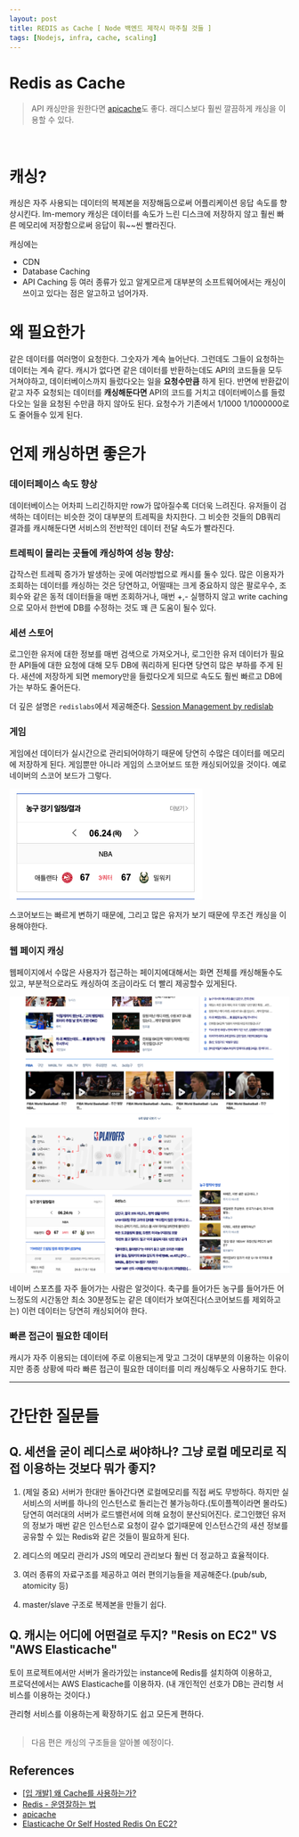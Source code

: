 ```yaml
---
layout: post
title: REDIS as Cache [ Node 백엔드 제작시 마주칠 것들 ]
tags: [Nodejs, infra, cache, scaling]
---
```


# Redis as Cache

> API 캐싱만을 원한다면 [apicache](https://www.npmjs.com/package/apicache)도 좋다. 래디스보다 훨씬 깔끔하게 캐싱을 이용할 수 있다.

<br>

# 캐싱?

캐싱은 자주 사용되는 데이터의 복제본을 저장해둠으로써 어플리케이션 응답 속도를 향상시킨다. Im-memory 캐싱은 데이터를 속도가 느린 디스크에 저장하지 않고 훨씬 빠른 메모리에 저장함으로써 응답이 훠~~씬 빨라진다.

캐싱에는

- CDN
- Database Caching
- API Caching
  등 여러 종류가 있고 알게모르게 대부분의 소프트웨어에서는 캐싱이 쓰이고 있다는 점은 알고하고 넘어가자.

# 왜 필요한가

같은 데이터를 여러명이 요청한다. 그숫자가 계속 늘어난다. 그런데도 그들이 요청하는 데이터는 계속 같다. 캐시가 없다면 같은 데이터를 반환하는데도 API의 코드들을 모두 거쳐야하고, 데이터베이스까지 들렀다오는 일을 **요청수만큼** 하게 된다. 반면에 반환값이 같고 자주 요청되는 데이터를 **캐싱해둔다면** API의 코드를 거치고 데이터베이스를 들렀다오는 일을 요청된 수만큼 하지 않아도 된다. 요청수가 기존에서 1/1000 1/1000000로도 줄어들수 있게 된다.

# 언제 캐싱하면 좋은가

### 데이터페이스 속도 향상

데이터베이스는 어차피 느리긴하지만 row가 많아질수록 더더욱 느려진다. 유저들이 검색하는 데이터는 비슷한 것이 대부분의 트레픽을 차지한다. 그 비슷한 것들의 DB쿼리 결과를 캐시해둔다면 서비스의 전반적인 데이터 전달 속도가 빨라진다.

### 트레픽이 몰리는 곳들에 캐싱하여 성능 향상:

갑작스런 트레픽 증가가 발생하는 곳에 여러방법으로 캐시를 둘수 있다. 많은 이용자가 조회하는 데이터를 캐싱하는 것은 당연하고, 어떨때는 크게 중요하지 않은 팔로우수, 조회수와 같은 동적 데이터들을 매번 조회하거나, 매번 +,- 실행하지 않고 write caching으로 모아서 한번에 DB를 수정하는 것도 꽤 큰 도움이 될수 있다.

### 세션 스토어

로그인한 유저에 대한 정보를 매번 검색으로 가져오거나, 로그인한 유저 데이터가 필요한 API들에 대한 요청에 대해 모두 DB에 쿼리하게 된다면 당연히 많은 부하를 주게 된다. 새션에 저장하게 되면 memory만을 들렀다오게 되므로 속도도 훨씬 빠르고 DB에 가는 부하도 줄어든다.

더 깊은 설명은 `redislabs`에서 제공해준다. [Session Management by redislab](https://redislabs.com/solutions/use-cases/session-management/)

### 게임

게임에선 데이터가 실시간으로 관리되어야하기 때문에 당연히 수많은 데이터를 메모리에 저장하게 된다.
게임뿐만 아니라 게임의 스코어보드 또한 캐싱되어있을 것이다. 예로 네이버의 스코어 보드가 그렇다.

![score board](/images/posts/naverscoreboard.png)

스코어보드는 빠르게 변하기 때문에, 그리고 많은 유저가 보기 때문에 무조건 캐싱을 이용해야한다.

### 웹 페이지 캐싱

웹페이지에서 수많은 사용자가 접근하는 페이지에대해서는 화면 전체를 캐싱해둘수도 있고, 부분적으로라도 캐싱하여 조금이라도 더 빨리 제공할수 있게된다.

![baskcetball](/images/posts/naverbascketball.png)

네이버 스포츠를 자주 들어가는 사람은 알것이다. 축구를 들어가든 농구를 들어가든 어느정도의 시간동안 최소 30분정도는 같은 데이터가 보여진다(스코어보드를 제외하고는) 이런 데이터는 당연히 캐싱되어야 한다.

### 빠른 접근이 필요한 데이터

캐시가 자주 이용되는 데이터에 주로 이용되는게 맞고 그것이 대부분의 이용하는 이유이지만 종종 상황에 따라 빠른 접근이 필요한 데이터를 미리 캐싱해두오 사용하기도 한다.

---

# 간단한 질문들

## Q. 세션을 굳이 레디스로 써야하나? 그냥 로컬 메모리로 직접 이용하는 것보다 뭐가 좋지?

1. (제일 중요) 서버가 한대만 돌아간다면 로컬메모리를 직접 써도 무방하다. 하지만 실서비스의 서버를 하나의 인스턴스로 돌리는건 불가능하다.(토이플젝이라면 몰라도) 당연히 여러대의 서버가 로드밸런서에 의해 요청이 분산되어진다. 로그인했던 유저의 정보가 매번 같은 인스턴스로 요청이 갈수 없기때문에 인스턴스간의 새션 정보를 공유할 수 있는 Redis와 같은 것들이 필요하게 된다.

2. 레디스의 메모리 관리가 JS의 메모리 관리보다 훨씬 더 정교하고 효율적이다.

3. 여러 종류의 자료구조를 제공하고 여러 편의기능들을 제공해준다.(pub/sub, atomicity 등)

4. master/slave 구조로 복제본을 만들기 쉽다.

## Q. 캐시는 어디에 어떤걸로 두지? "Resis on EC2" VS "AWS Elasticache"

토이 프로젝트에서만 서버가 올라가있는 instance에 Redis를 설치하여 이용하고,<br>프로덕션에서는 AWS Elasticache를 이용하자. (내 개인적인 선호가 DB는 관리형 서비스를 이용하는 것이다.)

관리형 서비스를 이용하는게 확장하기도 쉽고 모든게 편하다.
<br><br>

> 다음 편은 캐싱의 구조들을 알아볼 예정이다.

## References

- [[입 개발] 왜 Cache를 사용하는가?](https://charsyam.wordpress.com/2016/07/27/%EC%9E%85-%EA%B0%9C%EB%B0%9C-%EC%99%9C-cache%EB%A5%BC-%EC%82%AC%EC%9A%A9%ED%95%98%EB%8A%94%EA%B0%80/)
- [Redis - 운영잘하는 법](https://www.oss.kr/storage/app/public/festival/track2/2-1.pdf)
- [apicache](https://www.npmjs.com/package/apicache)
- [Elasticache Or Self Hosted Redis On EC2?](https://www.totalcloud.io/blog/elasticache-or-self-hosted-redis-on-ec2-which-is-the-one-for-you)
